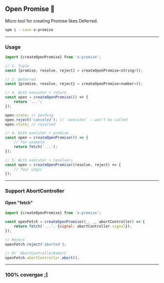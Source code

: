 Open Promise 👐
---------------
Micro tool for creating Promise likes Deferred.

```sh
npm i --save o-promise
```

---

### Usage

```js
import {createOpenPromise} from 'o-promise';

// 1. Tuple
const [promise, resolve, reject] = createOpenPromise<string>();

// 2. Deferred
const {promise, resolve, reject} = createOpenPromise<number>();

// 3. With executer + return
const open = createOpenPromise(() => {
	return '...';
});

open.state; // pending
open.reject('canceled'); // `executer` — won't be called
open.state; // rejected

// 4. With executer + promise
const open = createOpenPromise(() => {
	// for example
	return fetch('...');
});

// 5. With executer + resolvers
const open = createOpenPromise((resolve, reject) => {
	// Your Logic
});
```

---

### Support AbortController

#### Open "fetch"

```js
import {createOpenPromise} from 'o-promise';

const openFetch = createOpenPromise((_, _, abortController) => {
	return fetch('...', {signal: abortController.signal});
});

// Reject
openFetch.reject('aborted');

// Or `AbortController#abort`
openFetch.abortController.abort();
```

---

### 100% covergae ;]